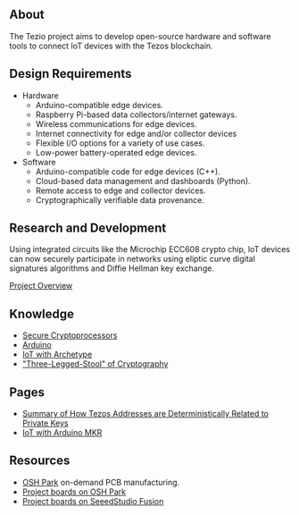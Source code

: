 ## About

The Tezio project aims to develop open-source hardware and software tools to connect IoT devices with the Tezos blockchain. 

## Design Requirements

* Hardware
  - Arduino-compatible edge devices.
  - Raspberry Pi-based data collectors/internet gateways.
  - Wireless communications for edge devices.
  - Internet connectivity for edge and/or collector devices
  - Flexible I/O options for a variety of use cases.
  - Low-power battery-operated edge devices. 
* Software
  - Arduino-compatible code for edge devices (C++).
  - Cloud-based data management and dashboards (Python).
  - Remote access to edge and collector devices.
  - Cryptographically verifiable data provenance.

## Research and Development

Using integrated circuits like the Microchip ECC608 crypto chip, IoT devices can now securely participate in networks using eliptic curve digital signatures algorithms and Diffie Hellman key exchange. 

[Project Overview](project_overview.md)

## Knowledge

* [Secure Cryptoprocessors](https://en.wikipedia.org/wiki/Secure_cryptoprocessor)
* [Arduino](https://arduino.cc)
* [IoT with Archetype](https://docs.archetype-lang.org/contract-library/iot/switch)
* ["Three-Legged-Stool" of Cryptography](https://ww1.microchip.com/downloads/en/DeviceDoc/Atmel-8972-CryptoAuth-3-Legged-Stool-Article.pdf)

## Pages

* [Summary of How Tezos Addresses are Deterministically Related to Private Keys](tezos_crypto_intro.md)
* [IoT with Arduino MKR](arduino_iot.md)

## Resources
* [OSH Park](https://oshpark.com/) on-demand PCB manufacturing.
* [Project boards on OSH Park](https://oshpark.com/profiles/AetherBot)
* [Project boards on SeeedStudio Fusion](https://www.seeedstudio.com/Langstroth-Bee-Hive-Deep-Frame-Foundation-g-1102593)
